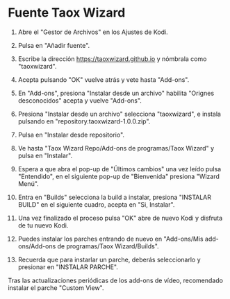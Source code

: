 # Fuente Taox Wizard

1. Abre el "Gestor de Archivos" en los Ajustes de Kodi.

2. Pulsa en "Añadir fuente".

3. Escribe la dirección https://taoxwizard.github.io y nómbrala como "taoxwizard".

4. Acepta pulsando "OK" vuelve atrás y vete hasta "Add-ons".

5. En "Add-ons", presiona "Instalar desde un archivo" habilita "Orignes desconocidos" acepta y vuelve "Add-ons".

6. Presiona "Instalar desde un archivo" selecciona "taoxwizard", e instala pulsando en "repository.taoxwizard-1.0.0.zip".

7. Pulsa en "Instalar desde repositorio".

8. Ve hasta "Taox Wizard Repo/Add-ons de programas/Taox Wizard" y pulsa en "Instalar".

9. Espera a que abra el pop-up de "Últimos cambios" una vez leído pulsa "Entendido", en el siguiente pop-up de "Bienvenida" presiona "Wizard Menú".

10. Entra en "Builds" selecciona la build a instalar, presiona "INSTALAR BUILD" en el siguiente cuadro, acepta en "Si, Instalar".

11. Una vez finalizado el proceso pulsa "OK" abre de nuevo Kodi y disfruta de tu nuevo Kodi.

12. Puedes instalar los parches entrando de nuevo en "Add-ons/Mis add-ons/Add-ons de programas/Taox Wizard/Builds".

13. Recuerda que para instarlar un parche, deberás seleccionarlo y presionar en "INSTALAR PARCHE".

Tras las actualizaciones periódicas de los add-ons de vídeo, recomendado instalar el parche "Custom View".
